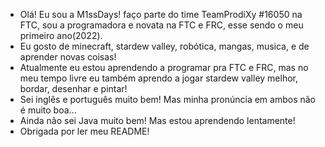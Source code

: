 -  Olá! Eu sou a M1ssDays! faço parte do time TeamProdiXy #16050 na FTC, sou a programadora e novata na FTC e FRC, esse sendo o meu primeiro ano(2022).
-  Eu gosto de minecraft, stardew valley, robótica, mangas, musica, e de aprender novas coisas!
-  Atualmente eu estou aprendendo a programar pra FTC e FRC, mas no meu tempo livre eu também aprendo a jogar stardew valley melhor, bordar, desenhar e pintar!
-  Sei inglês e português muito bem! Mas minha pronúncia em ambos não é muito boa... 
-  Ainda não sei Java muito bem! Mas estou aprendendo lentamente! 
-  Obrigada por ler meu README!
<!---
M1ssDays/M1ssDays is a ✨ special ✨ repository because its `README.md` (this file) appears on your GitHub profile.
You can click the Preview link to take a look at your changes.
--->
